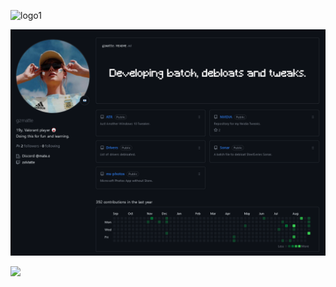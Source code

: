 ![logo1](https://github.com/gzmatte/gzmatte/assets/117684932/0769bd7e-1aa4-4cd1-8db4-2619885b21aa)

[<img src="https://github.com/gzmatte/gzmatte/blob/main/Screenshot%202023-09-07%20at%2011-17-58%20gzmatte%20-%20Overview.png">](http://example.com/)

[<img src="img/link">](http://example.com/)
